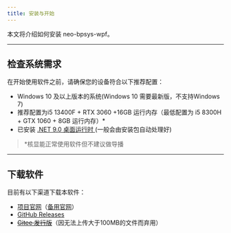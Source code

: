 ```yaml
---
title: 安装与开始
---
```


本文将介绍如何安装 neo-bpsys-wpf。

---

## 检查系统需求
在开始使用软件之前，请确保您的设备符合以下推荐配置：

+ Windows 10 及以上版本的系统(Windows 10 需要最新版，不支持Windows 7)
+ 推荐配置为i5 13400F + RTX 3060 +16GB 运行内存（最低配置为 i5 8300H + GTX 1060 + 8GB 运行内存）*
+ 已安装 [.NET 9.0 桌面运行时 ](https://dotnet.microsoft.com/zh-cn/download/dotnet/9.0) (一般会由安装包自动处理好)

> *核显能正常使用软件但不建议做导播

---

## 下载软件
目前有以下渠道下载本软件：

+ [项目官网](https://bpsys.plfjy.top/)（[备用官网](https://plfjy.github.io/neo-bpsys-website/)）
+ [GitHub Releases](https://github.com/PLFJY/neo-bpsys-wpf/releases)
+ ~~[Gitee 发行版](https://gitee.com/plfjy/neo-bpsys-wpf/releases)~~（因无法上传大于100MB的文件而弃用）



